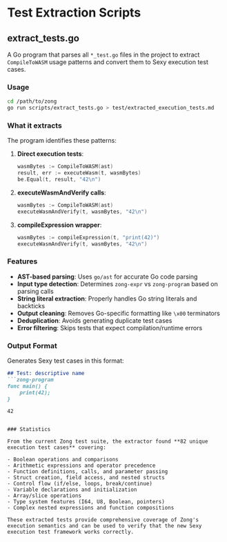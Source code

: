 # Test Extraction Scripts

## extract_tests.go

A Go program that parses all `*_test.go` files in the project to extract `CompileToWASM` usage patterns and convert them to Sexy execution test cases.

### Usage

```bash
cd /path/to/zong
go run scripts/extract_tests.go > test/extracted_execution_tests.md
```

### What it extracts

The program identifies these patterns:

1. **Direct execution tests**:
   ```go
   wasmBytes := CompileToWASM(ast)
   result, err := executeWasm(t, wasmBytes)
   be.Equal(t, result, "42\n")
   ```

2. **executeWasmAndVerify calls**:
   ```go
   wasmBytes := CompileToWASM(ast)
   executeWasmAndVerify(t, wasmBytes, "42\n")
   ```

3. **compileExpression wrapper**:
   ```go
   wasmBytes := compileExpression(t, "print(42)")
   executeWasmAndVerify(t, wasmBytes, "42\n")
   ```

### Features

- **AST-based parsing**: Uses `go/ast` for accurate Go code parsing
- **Input type detection**: Determines `zong-expr` vs `zong-program` based on parsing calls
- **String literal extraction**: Properly handles Go string literals and backticks
- **Output cleaning**: Removes Go-specific formatting like `\x00` terminators
- **Deduplication**: Avoids generating duplicate test cases
- **Error filtering**: Skips tests that expect compilation/runtime errors

### Output Format

Generates Sexy test cases in this format:

```markdown
## Test: descriptive name
```zong-program
func main() {
    print(42);
}
```
```execute
42
```
```

### Statistics

From the current Zong test suite, the extractor found **82 unique execution test cases** covering:

- Boolean operations and comparisons
- Arithmetic expressions and operator precedence  
- Function definitions, calls, and parameter passing
- Struct creation, field access, and nested structs
- Control flow (if/else, loops, break/continue)
- Variable declarations and initialization
- Array/slice operations
- Type system features (I64, U8, Boolean, pointers)
- Complex nested expressions and function compositions

These extracted tests provide comprehensive coverage of Zong's execution semantics and can be used to verify that the new Sexy execution test framework works correctly.
